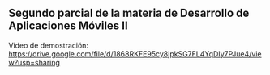 ## Segundo parcial de la materia de Desarrollo de Aplicaciones Móviles II

Video de demostración: https://drive.google.com/file/d/1868RKFE95cy8jpkSG7FL4YqDIy7PJue4/view?usp=sharing
